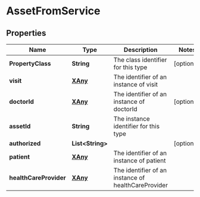 
# AssetFromService

## Properties
Name | Type | Description | Notes
------------ | ------------- | ------------- | -------------
**PropertyClass** | **String** | The class identifier for this type |  [optional]
**visit** | [**XAny**](XAny.md) | The identifier of an instance of visit | 
**doctorId** | [**XAny**](XAny.md) | The identifier of an instance of doctorId |  [optional]
**assetId** | **String** | The instance identifier for this type | 
**authorized** | **List&lt;String&gt;** |  |  [optional]
**patient** | [**XAny**](XAny.md) | The identifier of an instance of patient | 
**healthCareProvider** | [**XAny**](XAny.md) | The identifier of an instance of healthCareProvider | 




